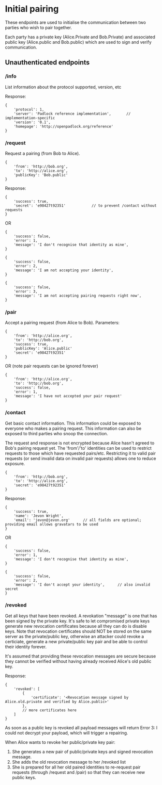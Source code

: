Initial pairing
===============

These endpoints are used to initialise the communication between two parties who wish to pair together.

Each party has a private key (Alice.Private and Bob.Private) and associated public key (Alice.public and Bob.public)
which are used to sign and verify communication.

## Unauthenticated endpoints

### /info

List information about the protocol supported, version, etc

Response:

```
{
	'protocol': 1,
	'server': 'Padlock reference implementation',		// implementation-specific
	'version': '0.1',
	'homepage': 'http://openpadlock.org/reference'
}
```

### /request

Request a pairing (from Bob to Alice).

```
{
	'from': 'http://bob.org',
	'to': 'http://alice.org',
	'publicKey': 'Bob.public'
}
```

Response:

```
{
	'success': true,
	'secret': 'e98427t92351'			// to prevent /contact without requests
}
```

OR

```
{
	'success': false,
	'error': 1,
	'message': 'I don't recognise that identity as mine',
}
```

```
{
	'success': false,
	'error': 2,
	'message': 'I am not accepting your identity',
}
```

```
{
	'success': false,
	'error': 3,
	'message': 'I am not accepting pairing requests right now',
}
```

### /pair

Accept a pairing request (from Alice to Bob). Parameters:

```
{
	'from': 'http://alice.org',
	'to': 'http://bob.org',
	'success': true,
	'publicKey': 'Alice.public'
	'secret': 'e98427t92351'
}
```

OR (note pair requests can be ignored forever)

```
{
	'from': 'http://alice.org',
	'to': 'http://bob.org',
	'success': false,
	'error': 1,
	'message': 'I have not accepted your pair request'
}
```

### /contact

Get basic contact information. This information could be exposed to everyone who makes a pairing request.
This information can also be exposed to third parties who snoop the connection.

The request and response is not encrypted because Alice hasn't agreed to Bob's pairing request yet.
The 'from'/'to' identities can be used to restrict requests to those which have requested pairs/etc. Restricting it to
valid pair requests (or send invalid data on invalid pair requests) allows one to reduce exposure.

```
{
	'from': 'http://bob.org',
	'to': 'http://alice.org',
	'secret': 'e98427t92351'
}
```

Response:

```
{
	'success': true,
	'name': 'Jevon Wright',
	'email': 'jevon@jevon.org'		// all fields are optional; providing email allows gravatars to be used
}
```

OR

```
{
	'success': false,
	'error': 1,
	'message': 'I don't recognise that identity as mine',
}
```

```
{
	'success': false,
	'error': 2,
	'message': 'I don't accept your identity',		// also invalid secret
}
```

### /revoked

Get all keys that have been revoked. A revokation "message" is one that has been signed by the private key.
It's safe to let compromised private keys generate new revocation certificates because all they can do is disable
keys. Note that revocation certificates should NOT be stored on the same server as the private/public key, otherwise
an attacker could revoke a certiciate, generate a new private/public key pair and be able to control their identity
forever.

It's assumed that providing these revocation messages are secure because they cannot be verified without
having already received Alice's old public key.

Response:

```
{
	'revoked': [
		{
			'certificate': '<Revocation message signed by Alice.old.private and verified by Alice.public>'
		}, 
		// more certificates here
	]
}
```

As soon as a public key is revoked all payload messages will return Error 3: I could not decrypt your payload,
which will trigger a repairing.

When Alice wants to revoke her public/private key pair:

1. She generates a new pair of public/private keys and signed revocation message.
2. She adds the old revocation message to her /revoked list
3. She is prepared for all her old paired identities to re-request pair requests (through /request and /pair) so that they can receive new public keys.

